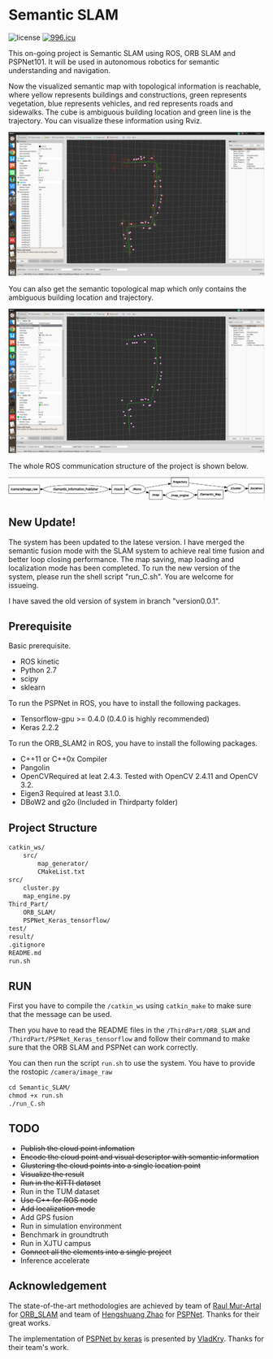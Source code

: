 # Semantic SLAM

![license](https://img.shields.io/bower/l/bootstrap.svg?color=blue) <a href="https://996.icu"><img src="https://img.shields.io/badge/link-996.icu-red.svg" alt="996.icu" /></a>

This on-going project is Semantic SLAM using ROS, ORB SLAM and PSPNet101. It will be used in autonomous robotics for semantic understanding and navigation.

Now the visualized semantic map with topological information is reachable, where yellow represents buildings and constructions, green represents vegetation, blue represents vehicles, and red represents roads and sidewalks. The cube is ambiguous building location and green line is the trajectory. You can visualize these information using Rviz. 

![semantic SLAM](semantic_map.png)

You can also get the semantic topological map which only contains the ambiguous building location and trajectory.

![semantic topological map](Topological_Semantic_Map.png)

The whole ROS communication structure of the project is shown below.

![structure](graph.png)

## New Update!

The system has been updated to the latese version. I have merged the semantic fusion mode with the SLAM system to achieve real time fusion and better loop closing performance. The map saving, map loading and localization mode has been completed. To run the new version of the system, please run the shell script "run_C.sh". You are welcome for issueing.

I have saved the old version of system in branch "version0.0.1".

## Prerequisite

Basic prerequisite.

* ROS kinetic
* Python 2.7
* scipy
* sklearn

To run the PSPNet in ROS, you have to install the following packages.

* Tensorflow-gpu >= 0.4.0 (0.4.0 is highly recommended)
* Keras 2.2.2

To run the ORB_SLAM2 in ROS, you have to install the following packages.

* C++11 or C++0x Compiler
* Pangolin
* OpenCVRequired at leat 2.4.3. Tested with OpenCV 2.4.11 and OpenCV 3.2.
* Eigen3 Required at least 3.1.0.
* DBoW2 and g2o (Included in Thirdparty folder)

## Project Structure

```
catkin_ws/
    src/
        map_generator/
        CMakeList.txt
src/
    cluster.py
    map_engine.py
Third_Part/
    ORB_SLAM/
    PSPNet_Keras_tensorflow/
test/
result/
.gitignore
README.md
run.sh
```

## RUN

First you have to compile the ``/catkin_ws`` using ``catkin_make`` to make sure that the message can be used. 

Then you have to read the README files in the ``/ThirdPart/ORB_SLAM`` and ``/ThirdPart/PSPNet_Keras_tensorflow`` and follow their command to make sure that the ORB SLAM and PSPNet can work correctly.

You can then run the script ``run.sh`` to use the system. You have to provide the rostopic ``/camera/image_raw``
```
cd Semantic_SLAM/
chmod +x run.sh
./run_C.sh
```

## TODO

* ~~Publish the cloud point infomation~~
* ~~Encode the cloud point and visual descriptor with semantic information~~
* ~~Clustering the cloud points into a single location point~~
* ~~Visualize the result~~
* ~~Run in the KITTI dataset~~
* Run in the TUM dataset
* ~~Use C++ for ROS node~~
* ~~Add localization mode~~
* Add GPS fusion
* Run in simulation environment
* Benchmark in groundtruth
* Run in XJTU campus
* ~~Connect all the elements into a single project~~
* Inference accelerate


## Acknowledgement 

The state-of-the-art methodologies are achieved by team of [Raul Mur-Artal](https://github.com/raulmur) for [ORB_SLAM](https://github.com/raulmur/ORB_SLAM2) and team of [Hengshuang Zhao](https://github.com/hszhao) for [PSPNet](https://github.com/hszhao/PSPNet). Thanks for their great works.

The implementation of [PSPNet by keras](https://github.com/Vladkryvoruchko/PSPNet-Keras-tensorflow) is presented by [VladKry](https://github.com/Vladkryvoruchko). Thanks for their team's work.
